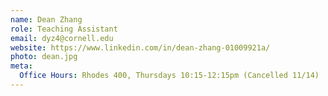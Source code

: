 ```yaml
---
name: Dean Zhang
role: Teaching Assistant
email: dyz4@cornell.edu
website: https://www.linkedin.com/in/dean-zhang-01009921a/
photo: dean.jpg
meta:
  Office Hours: Rhodes 400, Thursdays 10:15-12:15pm (Cancelled 11/14)
---
```

